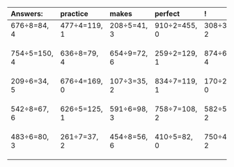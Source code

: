 | Answers: | practice | makes | perfect | ! |
| :--- | :--- | :--- | :--- | :--- |
| 676÷8=84, 4 | 477÷4=119, 1 | 208÷5=41, 3 | 910÷2=455, 0 | 308÷3=102, 2 | 
|   |   |   |   |   | 
|   |   |   |   |   | 
|   |   |   |   |   | 
| 754÷5=150, 4 | 636÷8=79, 4 | 654÷9=72, 6 | 259÷2=129, 1 | 874÷6=145, 4 | 
|   |   |   |   |   | 
|   |   |   |   |   | 
|   |   |   |   |   | 
| 209÷6=34, 5 | 676÷4=169, 0 | 107÷3=35, 2 | 834÷7=119, 1 | 170÷2=85, 0 | 
|   |   |   |   |   | 
|   |   |   |   |   | 
|   |   |   |   |   | 
| 542÷8=67, 6 | 626÷5=125, 1 | 591÷6=98, 3 | 758÷7=108, 2 | 582÷5=116, 2 | 
|   |   |   |   |   | 
|   |   |   |   |   | 
|   |   |   |   |   | 
| 483÷6=80, 3 | 261÷7=37, 2 | 454÷8=56, 6 | 410÷5=82, 0 | 750÷4=187, 2 | 
|   |   |   |   |   | 
|   |   |   |   |   | 
|   |   |   |   |   | 
